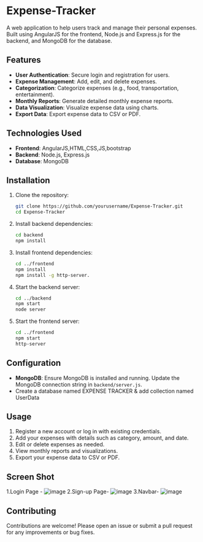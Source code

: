 # Expense-Tracker

A web application to help users track and manage their personal expenses. Built using AngularJS for the frontend, Node.js and Express.js for the backend, and MongoDB for the database.

## Features

- **User Authentication**: Secure login and registration for users.
- **Expense Management**: Add, edit, and delete expenses.
- **Categorization**: Categorize expenses (e.g., food, transportation, entertainment).
- **Monthly Reports**: Generate detailed monthly expense reports.
- **Data Visualization**: Visualize expense data using charts.
- **Export Data**: Export expense data to CSV or PDF.

## Technologies Used

- **Frontend**: AngularJS,HTML,CSS,JS,bootstrap
- **Backend**: Node.js, Express.js
- **Database**: MongoDB

## Installation

1. Clone the repository:
    ```bash
    git clone https://github.com/yourusername/Expense-Tracker.git
    cd Expense-Tracker
    ```

2. Install backend dependencies:
    ```bash
    cd backend
    npm install
    ```

3. Install frontend dependencies:
    ```bash
    cd ../frontend
    npm install
    npm install -g http-server.
    ```

4. Start the backend server:
    ```bash
    cd ../backend
    npm start
    node server
    ```

5. Start the frontend server:
    ```bash
    cd ../frontend
    npm start
    http-server
    ```

## Configuration

- **MongoDB**: Ensure MongoDB is installed and running. Update the MongoDB connection string in `backend/server.js`.
- Create a database named EXPENSE TRACKER & add collection named UserData

## Usage

1. Register a new account or log in with existing credentials.
2. Add your expenses with details such as category, amount, and date.
3. Edit or delete expenses as needed.
4. View monthly reports and visualizations.
5. Export your expense data to CSV or PDF.

## Screen Shot
1.Login Page - ![image](https://github.com/user-attachments/assets/d8c0986e-7e3a-4d35-8a93-238578d9d7e1)
2.Sign-up Page- ![image](https://github.com/user-attachments/assets/d8ff17a2-def0-457d-80bb-45ec2859e7a6)
3.Navbar- ![image](https://github.com/user-attachments/assets/3fe685aa-0299-4af1-be54-2e64b86eaf2e)




## Contributing

Contributions are welcome! Please open an issue or submit a pull request for any improvements or bug fixes.

